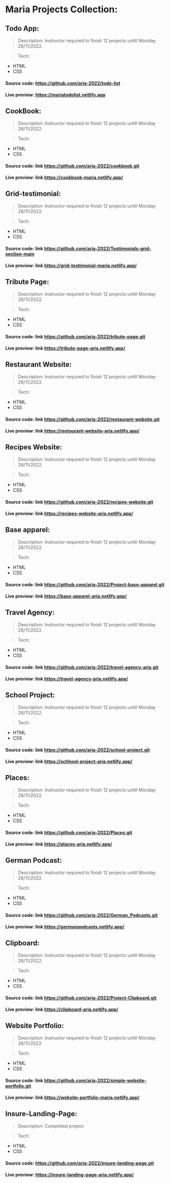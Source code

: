 # Maria Projects Collection:

## Todo App:
> Description:
Instructor required to finish 12 projects untill Monday 28/11/2022.

> Tech:
- HTML
- CSS

#### Source code: https://github.com/aria-2022/todo-list
#### Live preview: https://mariatodolist.netlify.app


## CookBook:
> Description:
Instructor required to finish 12 projects untill Monday 28/11/2022.

> Tech:
- HTML
- CSS

#### Source code: link https://github.com/aria-2022/cookbook.git
#### Live preview: link https://cookbook-maria.netlify.app/


## Grid-testimonial:
> Description:
Instructor required to finish 12 projects untill Monday 28/11/2022.

> Tech:
- HTML
- CSS

#### Source code: link https://github.com/aria-2022/Testimonials-grid-section-main
#### Live preview: link https://grid-testimonial-maria.netlify.app/


## Tribute Page:
> Description:
Instructor required to finish 12 projects untill Monday 28/11/2022.

> Tech:
- HTML
- CSS

#### Source code: link https://github.com/aria-2022/tribute-page.git
#### Live preview: link https://tribute-page-aria.netlify.app/


## Restaurant Website:
> Description:
Instructor required to finish 12 projects untill Monday 28/11/2022.

> Tech:
- HTML
- CSS

#### Source code: link https://github.com/aria-2022/restaurant-website.git
#### Live preview: link https://restaurant-website-aria.netlify.app/


## Recipes Website:
> Description:
Instructor required to finish 12 projects untill Monday 28/11/2022.

> Tech:
- HTML
- CSS

#### Source code: link https://github.com/aria-2022/recipes-website.git
#### Live preview: link https://recipes-website-aria.netlify.app/


## Base apparel:
> Description:
Instructor required to finish 12 projects untill Monday 28/11/2022.

> Tech:
- HTML
- CSS

#### Source code: link https://github.com/aria-2022/Project-base-apparel.git
#### Live preview: link https://base-apparel-aria.netlify.app/


## Travel Agency:
> Description:
Instructor required to finish 12 projects untill Monday 28/11/2022.

> Tech:
- HTML
- CSS

#### Source code: link https://github.com/aria-2022/travel-agency-aria.git
#### Live preview: link https://travel-agency-aria.netlify.app/

## School Project:
> Description:
Instructor required to finish 12 projects untill Monday 28/11/2022.

> Tech:
- HTML
- CSS

#### Source code: link https://github.com/aria-2022/school-project.git
#### Live preview: link https://schhool-project-aria.netlify.app/

## Places:
> Description:
Instructor required to finish 12 projects untill Monday 28/11/2022.

> Tech:
- HTML
- CSS

#### Source code: link https://github.com/aria-2022/Places.git
#### Live preview: link https://places-aria.netlify.app/

## German Podcast:
> Description:
Instructor required to finish 12 projects untill Monday 28/11/2022.

> Tech:
- HTML
- CSS

#### Source code: link https://github.com/aria-2022/German_Podcasts.git
#### Live preview: link https://germanpodcasts.netlify.app/

## Clipboard:
> Description:
Instructor required to finish 12 projects untill Monday 28/11/2022.

> Tech:
- HTML
- CSS

#### Source code: link https://github.com/aria-2022/Project-Clipboard.git
#### Live preview: link https://clipboard-aria.netlify.app/

## Website Portfolio:
> Description:
Instructor required to finish 12 projects untill Monday 28/11/2022.

> Tech:
- HTML
- CSS

#### Source code: link https://github.com/aria-2022/simple-website-portfolio.git
#### Live preview: link https://website-portfolio-maria.netlify.app/

## Insure-Landing-Page:
> Description:
Completed project

> Tech:
- HTML
- CSS

#### Source code: https://github.com/aria-2022/insure-landing-page.git
#### Live preview: https://insure-landing-page-aria.netlify.app/

